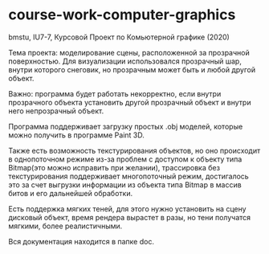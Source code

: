 # course-work-computer-graphics
bmstu, IU7-7, Курсовой Проект по Комьютерной графике (2020)

Тема проекта: моделирование сцены, расположенной за прозрачной поверхностью. Для визуализации использовался прозрачный шар, внутри которого снеговик, но прозрачным может быть и любой другой объект.

Важно: программа будет работать некорректно, если внутри прозрачного объекта установить другой прозрачный объект и внутри него непрозрачный объект.

Программа поддерживает загрузку простых .obj моделей, которые можно получить в программе Paint 3D.

Также есть возможность текстурирования объектов, но оно происходит в однопоточном режиме из-за проблем с доступом к объекту типа Bitmap(это можно исправить при желании), трассировка без текстурирования поддерживает многопоточный режим, достигалось это за счет выгрузки информации из объекта типа Bitmap в массив битов и его дальнейшей обработки.

Есть поддержка мягких теней, для этого нужно установить на сцену дисковый объект, время рендера вырастет в разы, но тени получатся мягкими, более реалистичными.

Вся документация находится в папке doc.
